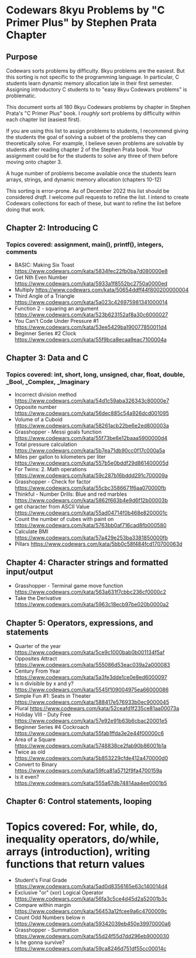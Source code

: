 # Codewars 8kyu Problems by "C Primer Plus" by Stephen Prata Chapter

## Purpose

Codewars sorts problems by difficulty.  8kyu problems are the easiest.  But this sorting is not specific to the programming language.  In particular, C students learn dynamic memory allocation late in their first semester.  Assigning introductory C students to to "easy 8kyu Codewars problems" is problematic.

This document sorts all 180 8kyu Codewars problems by chapter in Stephen Prata's "C Primer Plus" book.  I _roughly_ sort problems by difficulty within each chapter list (easiest first).

If you are using this list to assign problems to students, I recommend giving the students the goal of solving a subset of the problems they can theoretically solve.  For example, I believe seven problems are solvable by students after reading chapter 2 of the Stephen Prata book.  Your assignment could be for the students to solve any three of them before moving onto chapter 3.

A huge number of problems become available once the students learn arrays, strings, and dynamic memory allocation (chapters 10-12)

This sorting is error-prone.  As of December 2022 this list should be considered *draft*.  I welcome pull requests to refine the list.  I intend to create Codewars collections for each of these, but want to refine the list before doing that work.

## Chapter 2: Introducing C

### Topics covered: assignment, main(), printf(), integers, comments

* BASIC: Making Six Toast https://www.codewars.com/kata/5834fec22fb0ba7d080000e8
* Get Nth Even Number https://www.codewars.com/kata/5933a1f8552bc2750a0000ed
* Multiply https://www.codewars.com/kata/50654ddff44f800200000004
* Third Angle of a Triangle https://www.codewars.com/kata/5a023c426975981341000014
* Function 2 - squaring an argument https://www.codewars.com/kata/523b623152af8a30c6000027
* You Can't Code Under Pressure #1 https://www.codewars.com/kata/53ee5429ba190077850011d4
* Beginner Series #2 Clock https://www.codewars.com/kata/55f9bca8ecaa9eac7100004a

## Chapter 3: Data and C

### Topics covered: int, short, long, unsigned, char, float, double, _Bool, _Complex, _Imaginary

* Incorrect division method https://www.codewars.com/kata/54d1c59aba326343c80000e7
* Opposite number https://www.codewars.com/kata/56dec885c54a926dcd001095
* Volume of a Cuboid https://www.codewars.com/kata/58261acb22be6e2ed800003a
* Grasshopper - Messi goals function https://www.codewars.com/kata/55f73be6e12baaa5900000d4
* Total pressure calculation https://www.codewars.com/kata/5b7ea71db90cc0f17c000a5a
* Miles per gallon to kilometers per liter https://www.codewars.com/kata/557b5e0bddf29d861400005d
* For Twins: 2. Math operations https://www.codewars.com/kata/59c287b16bddd291c700009a
* Grasshopper - Check for factor https://www.codewars.com/kata/55cbc3586671f6aa070000fb
* Thinkful - Number Drills: Blue and red marbles https://www.codewars.com/kata/5862f663b4e9d6f12b00003b
* get character from ASCII Value https://www.codewars.com/kata/55ad04714f0b468e8200001c
* Count the number of cubes with paint on https://www.codewars.com/kata/5763bb0af716cad8fb000580
* Calculate BMI https://www.codewars.com/kata/57a429e253ba3381850000fb
* Pillars https://www.codewars.com/kata/5bb0c58f484fcd170700063d

## Chapter 4: Character strings and formatted input/output

* Grasshopper - Terminal game move function https://www.codewars.com/kata/563a631f7cbbc236cf0000c2
* Take the Derivative https://www.codewars.com/kata/5963c18ecb97be020b0000a2

## Chapter 5: Operators, expressions, and statements

* Quarter of the year https://www.codewars.com/kata/5ce9c1000bab0b001134f5af
* Opposites Attract https://www.codewars.com/kata/555086d53eac039a2a000083
* Century From Year https://www.codewars.com/kata/5a3fe3dde1ce0e8ed6000097
* Is n divisible by x and y? https://www.codewars.com/kata/5545f109004975ea66000086
* Simple Fun #1: Seats in Theater https://www.codewars.com/kata/588417e576933b0ec9000045
* Plural https://www.codewars.com/kata/52ceafd1f235ce81aa00073a
* Holiday VIII - Duty Free https://www.codewars.com/kata/57e92e91b63b6cbac20001e5
* Beginner Series #4 Cockroach https://www.codewars.com/kata/55fab1ffda3e2e44f00000c6
* Area of a Square https://www.codewars.com/kata/5748838ce2fab90b86001b1a
* Twice as old https://www.codewars.com/kata/5b853229cfde412a470000d0
* Convert to Binary https://www.codewars.com/kata/59fca81a5712f9fa4700159a
* Is it even? https://www.codewars.com/kata/555a67db74814aa4ee0001b5

## Chapter 6: Control statements, looping

# Topics covered: For, while, do, inequality operators, do/while, arrays (introduction), writing functions that return values

* Student's Final Grade https://www.codewars.com/kata/5ad0d8356165e63c140014d4
* Exclusive "or" (xor) Logical Operator https://www.codewars.com/kata/56fa3c5ce4d45d2a52001b3c
* Compare within margin https://www.codewars.com/kata/56453a12fcee9a6c4700009c
* Count Odd Numbers below n https://www.codewars.com/kata/59342039eb450e39970000a6
* Grasshopper - Summation https://www.codewars.com/kata/55d24f55d7dd296eb9000030
* Is he gonna survive? https://www.codewars.com/kata/59ca8246d751df55cc00014c




